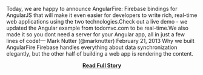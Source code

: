<p>Today, we are happy to announce AngularFire: Firebase bindings for AngularJS that will make it even easier for developers to write rich, real-time web applications using the two technologies.Check out a live demo - we updated the Angular example from todomvc.com to be real-time.We also made it so you dont need a server for your Angular app, all in just a few lines of code!— Mark Nutter (@marknutter)   February 21, 2013    
Why we built AngularFire
  Firebase handles everything about data synchronization elegantly, but the other half of building a web app is rendering the content.</p>
<center><p><a href="https://www.firebase.com/blog/2013-03-29-firebase-bindings-for-angular.html" style='padding:25px; font-sze:18px; font-weight: bold;'>Read Full Story</a></p></center>

